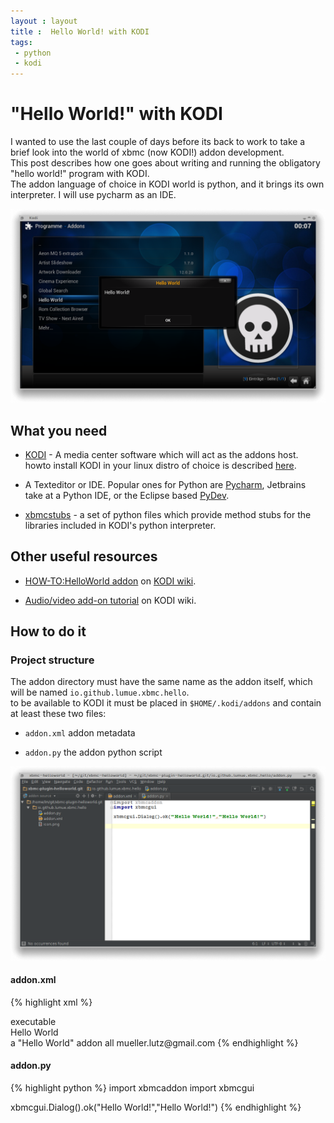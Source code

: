 ```yaml
---
layout : layout
title :  Hello World! with KODI
tags:
 - python
 - kodi
---
```


# "Hello World!" with KODI

I wanted to use the last couple of days before its back to work to take a brief look into the world of xbmc (now KODI!) addon development.  
This post describes how one goes about writing and running the obligatory "hello world!" program with KODI.  
The addon language of choice in KODI world is python, and it brings its own interpreter. I will use pycharm as an IDE. 

![KODI says "hello world!"](/assets/kodi-hello-world-at-runtime.png)

## What you need  

 * [KODI](http://kodi.tv) - A media center software which will act as the addons host. howto install KODI in your linux distro of choice is described [here](http://kodi.wiki/view/HOW-TO:Install_Kodi_for_Linux).
 
 * A Texteditor or IDE. Popular ones for Python are [Pycharm](https://www.jetbrains.com/pycharm/), Jetbrains take at a Python IDE, or the Eclipse based [PyDev](http://pydev.org/).    

 * [xbmcstubs](http://kodi.wiki) - a set of python files which provide method stubs for the libraries included in KODI's python interpreter. 
 
## Other useful resources

 * [HOW-TO:HelloWorld addon](http://kodi.wiki/view/HOW-TO:HelloWorld_addon) on [KODI wiki](http://kodi.wiki).  
 
 * [Audio/video add-on tutorial](http://kodi.wiki/view/Audio/video_add-on_tutorial#Hello.2C_World.21) on KODI wiki.  
  
## How to do it

### Project structure

The addon directory must have the same name as the addon itself, which will be named ```io.github.lumue.xbmc.hello```.  
to be available to KODI it must be placed in ```$HOME/.kodi/addons``` and  contain at least these two files:

 * ```addon.xml``` addon metadata
 
 * ```addon.py``` the addon python script 
 
![the addon directory layout shown in pycharm](/assets/kodi-hello-world-project-structure.png)


#### addon.xml
{% highlight xml %}
<?xml version="1.0" encoding="UTF-8" standalone="yes"?>
<addon id="io.github.lumue.xbmc.hello" name="Hello World" version="1.0.0" provider-name="lumue">
  <requires>
    <import addon="xbmc.python" version="2.14.0"/>
  </requires>
  <extension point="xbmc.python.pluginsource" library="addon.py">
    <provides>executable</provides>
  </extension>
  <extension point="xbmc.addon.metadata">
    <summary lang="en">Hello World</summary>
    <description lang="en">a "Hello World" addon</description>
    <disclaimer lang="en"></disclaimer>
    <language></language>
    <platform>all</platform>
    <license></license>
    <forum></forum>
    <website></website>
    <email>mueller.lutz@gmail.com</email>
    <source></source>
  </extension>
</addon>
{% endhighlight %}

#### addon.py

{% highlight python %}
import xbmcaddon
import xbmcgui

xbmcgui.Dialog().ok("Hello World!","Hello World!")
{% endhighlight %}
